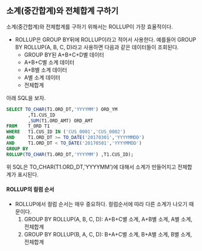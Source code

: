 ## 소계(중간합계)와 전체합계 구하기
소계(중간합계)와 전체합계를 구하기 위해서는 ROLLUP이 가장 효율적이다. 
- ROLLUP은 GROUP BY뒤에 ROLLUP이라고 적어서 사용한다. 예를들어 GROUP BY ROLLUP(A, B, C, D)라고 사용하면 다음과 같은 데이터들이 조회된다.
   - GROUP BY된 A+B+C+D별 데이터
   - A+B+C별 소계 데이터
   - A+B별 소계 데이터
   - A별 소계 데이터
   - 전체합계

아래 SQL을 보자.
```sql
SELECT TO_CHAR(T1.ORD_DT,'YYYYMM') ORD_YM 
        ,T1.CUS_ID
        ,SUM(T1.ORD_AMT) ORD_AMT
FROM    T_ORD T1
WHERE   T1.CUS_ID IN ('CUS_0001','CUS_0002')
AND     T1.ORD_DT >= TO_DATE('20170301','YYYYMMDD') 
AND     T1.ORD_DT < TO_DATE('20170501','YYYYMMDD')
GROUP BY 
ROLLUP(TO_CHAR(T1.ORD_DT,'YYYYMM') ,T1.CUS_ID);
```
위 SQL은 TO_CHAR(T1.ORD_DT,'YYYYMM')에 대해서 소계가 만들어지고 전체합계가 표시된다. 

#### ROLLUP의 컬럼 순서
- ROLLUP에서 컬럼 순서는 매우 중요하다. 컬럼순서에 따라 다른 소계가 나오기 때문이다.
    1. GROUP BY ROLLUP(A, B, C, D): A+B+C별 소계, A+B별 소계, A별 소계, 전체합계
    2. GROUP BY ROLLUP(B, A, C, D): B+A+C별 소계, B+A별 소계, B별 소계, 전체합계